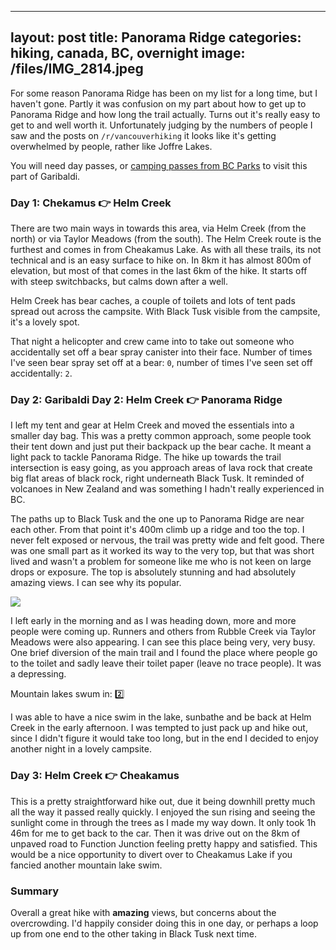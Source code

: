 
---
layout: post
title: Panorama Ridge
categories: hiking, canada, BC, overnight
image: /files/IMG_2814.jpeg
---

For some reason Panorama Ridge has been on my list for a long time, but I haven't gone. Partly it was confusion on my part about how to get up to Panorama Ridge and how long the trail actually. Turns out it's really easy to get to and well worth it. Unfortunately judging by the numbers of people I saw and the posts on <code>/r/vancouverhiking</code> it looks like it's getting overwhelmed by people, rather like Joffre Lakes.

You will need day passes, or <a href="https://bcparks.ca/garibaldi-park/">camping passes from BC Parks</a> to visit this part of Garibaldi.

### Day 1: Chekamus 👉 Helm Creek

<div class="strava-embed-placeholder" data-embed-type="activity" data-embed-id="15684874430" data-style="standard" data-from-embed="false"></div><script src="https://strava-embeds.com/embed.js"></script>

There are two main ways in towards this area, via Helm Creek (from the north) or via Taylor Meadows (from the south). The Helm Creek route is the furthest and comes in from Cheakamus Lake. As with all these trails, its not technical and is an easy surface to hike on. In 8km it has almost 800m of elevation, but most of that comes in the last 6km of the hike. It starts off with steep switchbacks, but calms down after a well.

Helm Creek has bear caches, a couple of toilets and lots of tent pads spread out across the campsite. With Black Tusk visible from the campsite, it's a lovely spot.

That night a helicopter and crew came into to take out someone who accidentally set off a bear spray canister into their face. Number of times I've seen bear spray set off at a bear: <code>0</code>, number of times I've seen set off accidentally: <code>2</code>.

### Day 2: Garibaldi Day 2: Helm Creek 👉 Panorama Ridge

<div class="strava-embed-placeholder" data-embed-type="activity" data-embed-id="15684943622" data-style="standard" data-from-embed="false"></div><script src="https://strava-embeds.com/embed.js"></script>

I left my tent and gear at Helm Creek and moved the essentials into a smaller day bag. This was a pretty common approach, some people took their tent down and just put their backpack up the bear cache. It meant a light pack to tackle Panorama Ridge. The hike up towards the trail intersection is easy going, as you approach areas of lava rock that create big flat areas of black rock, right underneath Black Tusk. It reminded of volcanoes in New Zealand and was something I hadn't really experienced in BC.

The paths up to Black Tusk and the one up to Panorama Ridge are near each other. From that point it's 400m climb up a ridge and too the top. I never felt exposed or nervous, the trail was pretty wide and felt good. There was one small part as it worked its way to the very top, but that was short lived and wasn't a problem for someone like me who is not keen on large drops or exposure. The top is absolutely stunning and had absolutely amazing views. I can see why its popular.

<img src="/files/IMG_2814.jpeg" class="img-fluid">

I left early in the morning and as I was heading down, more and more people were coming up. Runners and others from Rubble Creek via Taylor Meadows were also appearing. I can see this place being very, very busy. One brief diversion of the main trail and I found the place where people go to the toilet and sadly leave their toilet paper (leave no trace people). It was a depressing.

Mountain lakes swum in: 2️⃣

I was able to have a nice swim in the lake, sunbathe and be back at Helm Creek in the early afternoon. I was tempted to just pack up and hike out, since I didn't figure it would take too long, but in the end I decided to enjoy another night in a lovely campsite.

### Day 3: Helm Creek 👉 Cheakamus

<div class="strava-embed-placeholder" data-embed-type="activity" data-embed-id="15684943044" data-style="standard" data-from-embed="false"></div><script src="https://strava-embeds.com/embed.js"></script>

This is a pretty straightforward hike out, due it being downhill pretty much all the way it passed really quickly. I enjoyed the sun rising and seeing the sunlight come in through the trees as I made my way down. It only took 1h 46m for me to get back to the car. Then it was drive out on the 8km of unpaved road to Function Junction feeling pretty happy and satisfied. This would be a nice opportunity to divert over to Cheakamus Lake if you fancied another mountain lake swim.

### Summary

Overall a great hike with **amazing** views, but concerns about the overcrowding. I'd happily consider doing this in one day, or perhaps a loop up from one end to the other taking in Black Tusk next time.

